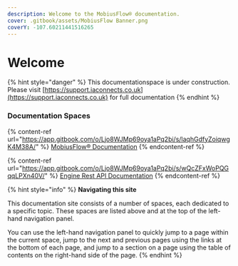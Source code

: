 ```yaml
---
description: Welcome to the MobiusFlow® documentation.
cover: .gitbook/assets/MobiusFlow Banner.png
coverY: -107.60211441516265
---
```


# Welcome

{% hint style="danger" %}
This documentationspace is under construction. Please visit [https://support.iaconnects.co.uk](https://support.iaconnects.co.uk) for full documentation
{% endhint %}

### Documentation Spaces

{% content-ref url="https://app.gitbook.com/o/Ljo8WJMp69oya1aPq2bi/s/laqhGdfyZoiqwgK4M38A/" %}
[MobiusFlow® Documentation](https://app.gitbook.com/o/Ljo8WJMp69oya1aPq2bi/s/laqhGdfyZoiqwgK4M38A/)
{% endcontent-ref %}

{% content-ref url="https://app.gitbook.com/o/Ljo8WJMp69oya1aPq2bi/s/wQcZFxWoPQGqqLPXn40V/" %}
[Engine Rest API Documentation](https://app.gitbook.com/o/Ljo8WJMp69oya1aPq2bi/s/wQcZFxWoPQGqqLPXn40V/)
{% endcontent-ref %}

{% hint style="info" %}
**Navigating this site**

This documentation site consists of a number of spaces, each dedicated to a specific topic. These spaces are listed above and at the top of the left-hand navigation panel.

You can use the left-hand navigation panel to quickly jump to a page within the current space, jump to the next and previous pages using the links at the bottom of each page, and jump to a section on a page using the table of contents on the right-hand side of the page.
{% endhint %}
